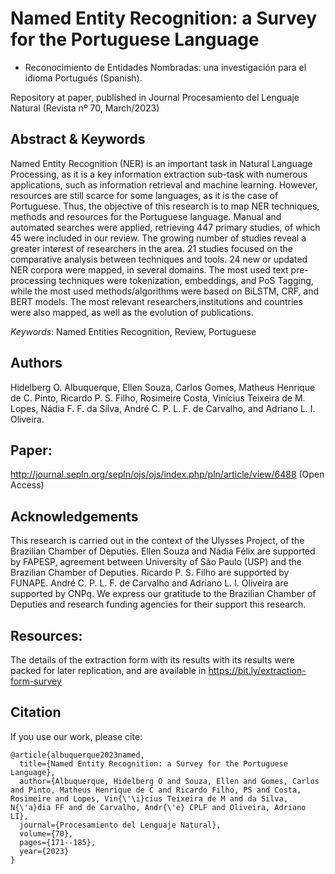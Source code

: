 # Named Entity Recognition: a Survey for the Portuguese Language
- Reconocimiento de Entidades Nombradas: una investigación para el idioma Portugués (Spanish).

Repository at paper, published in Journal Procesamiento del Lenguaje Natural (Revista nº 70, March/2023)

## Abstract & Keywords
Named Entity Recognition (NER) is an important task in Natural Language Processing, as it is a key information extraction sub-task with numerous applications, such as information retrieval and machine learning. However, resources are still scarce for some languages, as it is the case of Portuguese. Thus, the objective of this research is to map NER techniques, methods and resources for the Portuguese language. Manual and automated searches were applied, retrieving 447 primary studies, of which 45 were included in our review. The growing number of studies reveal a greater interest of researchers in the area. 21 studies focused on the comparative analysis between techniques and tools. 24 new or updated NER corpora were mapped, in several domains. The most used text pre-processing techniques were tokenization, embeddings, and PoS Tagging, while the most used methods/algorithms were based on BiLSTM, CRF, and BERT models. The most relevant researchers,institutions and countries were also mapped, as well as the evolution of publications. 

*Keywords*: Named Entities Recognition, Review, Portuguese

## Authors
Hidelberg O. Albuquerque, Ellen Souza, Carlos Gomes, Matheus Henrique de C. Pinto, Ricardo P. S. Filho, Rosimeire Costa, Vinı́cius Teixeira de M. Lopes, Nádia F. F. da Silva, André C. P. L. F. de Carvalho, and Adriano L. I. Oliveira.

## Paper:
http://journal.sepln.org/sepln/ojs/ojs/index.php/pln/article/view/6488 (Open Access)

## Acknowledgements
This research is carried out in the context of the Ulysses Project, of the Brazilian Chamber of Deputies. Ellen Souza and Nádia Félix
are supported by FAPESP, agreement between University of São Paulo (USP) and the Brazilian Chamber of Deputies. Ricardo P. S. Filho are supported by FUNAPE. André C. P. L. F. de Carvalho and Adriano L. I. Oliveira are supported by CNPq. We express our gratitude to the Brazilian Chamber of Deputies and research funding agencies for their support this research.

## Resources:
The details of the extraction form with its results with its results were packed
for later replication, and are available in https://bit.ly/extraction-form-survey

## Citation
If you use our work, please cite:
```
@article{albuquerque2023named,
  title={Named Entity Recognition: a Survey for the Portuguese Language},
  author={Albuquerque, Hidelberg O and Souza, Ellen and Gomes, Carlos and Pinto, Matheus Henrique de C and Ricardo Filho, PS and Costa, Rosimeire and Lopes, Vin{\'\i}cius Teixeira de M and da Silva, N{\'a}dia FF and de Carvalho, Andr{\'e} CPLF and Oliveira, Adriano LI},
  journal={Procesamiento del Lenguaje Natural},
  volume={70},
  pages={171--185},
  year={2023}
}
```
